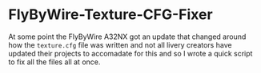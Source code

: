 # FlyByWire-Texture-CFG-Fixer
At some point the FlyByWire A32NX got an update that changed around how the `texture.cfg` file was written and not all livery creators have updated their projects to accomadate for this and so I wrote a quick script to fix all the files all at once.
